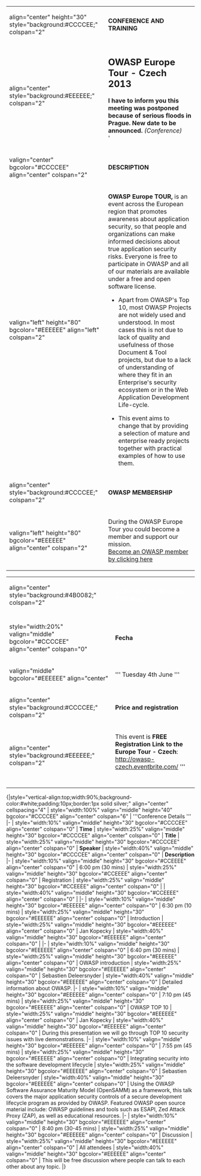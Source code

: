 <noinclude></noinclude>

<table>
<tbody>
<tr class="odd">
<td><p>align="center" height="30" style="background:#CCCCEE;" colspan="2"</p></td>
<td><p><strong>CONFERENCE AND TRAINING</strong></p></td>
</tr>
<tr class="even">
<td><p>align="center" style="background:#EEEEEE;" colspan="2"</p></td>
<td><h2 id="owasp_europe_tour___czech_2013"><strong>OWASP Europe Tour - Czech 2013</strong></h2>
<p><strong>I have to inform you this meeting was postponed because of serious floods in Prague. New date to be announced.</strong> <em>(Conference)</em><br />
'</p></td>
</tr>
<tr class="odd">
<td><p>valign="center" bgcolor="#CCCCEE" align="center" colspan="2"</p></td>
<td><p><strong>DESCRIPTION</strong></p></td>
</tr>
<tr class="even">
<td><p>valign="left" height="80" bgcolor="#EEEEEE" align="left" colspan="2"</p></td>
<td><p><strong>OWASP Europe TOUR,</strong> is an event across the European region that promotes awareness about application security, so that people and organizations can make informed decisions about true application security risks. Everyone is free to participate in OWASP and all of our materials are available under a free and open software license.</p>
<ul>
<li>Apart from OWASP's Top 10, most OWASP Projects are not widely used and understood. In most cases this is not due to lack of quality and usefulness of those Document &amp; Tool projects, but due to a lack of understanding of where they fit in an Enterprise's security ecosystem or in the Web Application Development Life-cycle.</li>
</ul>
<ul>
<li>This event aims to change that by providing a selection of mature and enterprise ready projects together with practical examples of how to use them.</li>
</ul></td>
</tr>
<tr class="odd">
<td><p>align="center" style="background:#CCCCEE;" colspan="2"</p></td>
<td><p><strong>OWASP MEMBERSHIP</strong></p></td>
</tr>
<tr class="even">
<td><p>valign="left" height="80" bgcolor="#EEEEEE" align="center" colspan="2"</p></td>
<td><p>During the OWASP Europe Tour you could become a member and support our mission.<br />
<a href="https://www.cvent.com/Events/ContactPortal/Login.aspx?cwstub=15bbcfd1-f49b-4636-ba4e-c9ce70a265e5">Become an OWASP member by clicking here</a><br />
</p></td>
</tr>
</tbody>
</table>



<table>
<tbody>
<tr class="odd">
<td><p>align="center" style="background:#4B0082;" colspan="2"</p></td>
<td><p><span style="color:#ffffff"> <strong>CONFERENCE (Monday 13th May)</strong> </span></p></td>
</tr>
<tr class="even">
<td></td>
<td></td>
</tr>
<tr class="odd">
<td><p>style="width:20%" valign="middle" bgcolor="#CCCCEE" align="center" colspan="0"</p></td>
<td><p><strong>Fecha</strong></p></td>
</tr>
<tr class="even">
<td><p>valign="middle" bgcolor="#EEEEEE" align="center"</p></td>
<td><p>''' Tuesday 4th June '''</p></td>
</tr>
<tr class="odd">
<td><p>align="center" style="background:#CCCCEE;" colspan="2"</p></td>
<td><p><strong>Price and registration</strong></p></td>
</tr>
<tr class="even">
<td><p>align="center" style="background:#EEEEEE;" colspan="2"</p></td>
<td><p>This event is <strong>FREE</strong><br />
<strong>Registration Link to the Europe Tour - Czech</strong>: <a href="http://owasp-czech.eventbrite.com/">http://owasp-czech.eventbrite.com/</a> '''<br />
<br />
</p></td>
</tr>
<tr class="odd">
<td></td>
<td></td>
</tr>
</tbody>
</table>


{|style="vertical-align:top;width:90%;background-color:\#white;padding:10px;border:1px
solid silver;" align="center" cellspacing="4" | style="width:100%"
valign="middle" height="40" bgcolor="\#CCCCEE" align="center"
colspan="6" | '''Conference Details ''' |- | style="width:10%"
valign="middle" height="30" bgcolor="\#CCCCEE" align="center"
colspan="0" | **Time** | style="width:25%" valign="middle" height="30"
bgcolor="\#CCCCEE" align="center" colspan="0" | **Title** |
style="width:25%" valign="middle" height="30" bgcolor="\#CCCCEE"
align="center" colspan="0" | **Speaker** | style="width:40%"
valign="middle" height="30" bgcolor="\#CCCCEE" align="center"
colspan="0" | **Description** |- | style="width:10%" valign="middle"
height="30" bgcolor="\#CCEEEE" align="center" colspan="0" | 6:00 pm
(30 mins) | style="width:25%" valign="middle" height="30"
bgcolor="\#CCEEEE" align="center" colspan="0" | Registration |
style="width:25%" valign="middle" height="30" bgcolor="\#CCEEEE"
align="center" colspan="0" | | style="width:40%" valign="middle"
height="30" bgcolor="\#CCEEEE" align="center" colspan="0" | |- |
style="width:10%" valign="middle" height="30" bgcolor="\#EEEEEE"
align="center" colspan="0" | 6:30 pm
(10 mins) | style="width:25%" valign="middle" height="30"
bgcolor="\#EEEEEE" align="center" colspan="0" | Introduction |
style="width:25%" valign="middle" height="30" bgcolor="\#EEEEEE"
align="center" colspan="0" | Jan Kopecky | style="width:40%"
valign="middle" height="30" bgcolor="\#EEEEEE" align="center"
colspan="0" | |- | style="width:10%" valign="middle" height="30"
bgcolor="\#EEEEEE" align="center" colspan="0" | 6:40 pm
(30 mins) | style="width:25%" valign="middle" height="30"
bgcolor="\#EEEEEE" align="center" colspan="0" | OWASP introduction |
style="width:25%" valign="middle" height="30" bgcolor="\#EEEEEE"
align="center" colspan="0" | Sebastien Deleersnyder | style="width:40%"
valign="middle" height="30" bgcolor="\#EEEEEE" align="center"
colspan="0" | Detailed information about OWASP. |- | style="width:10%"
valign="middle" height="30" bgcolor="\#EEEEEE" align="center"
colspan="0" | 7:10 pm
(45 mins) | style="width:25%" valign="middle" height="30"
bgcolor="\#EEEEEE" align="center" colspan="0" | OWASP TOP 10 |
style="width:25%" valign="middle" height="30" bgcolor="\#EEEEEE"
align="center" colspan="0" | Jan Kopecky | style="width:40%"
valign="middle" height="30" bgcolor="\#EEEEEE" align="center"
colspan="0" | During this presentation we will go through TOP 10
security issues with live demonstrations. |- | style="width:10%"
valign="middle" height="30" bgcolor="\#EEEEEE" align="center"
colspan="0" | 7:55 pm
(45 mins) | style="width:25%" valign="middle" height="30"
bgcolor="\#EEEEEE" align="center" colspan="0" | Integrating security
into the software development lifecycle | style="width:25%"
valign="middle" height="30" bgcolor="\#EEEEEE" align="center"
colspan="0" | Sebastien Deleersnyder | style="width:40%" valign="middle"
height="30" bgcolor="\#EEEEEE" align="center" colspan="0" | Using the
OWASP Software Assurance Maturity Model (OpenSAMM) as a framework, this
talk covers the major application security controls of a secure
development lifecycle program as provided by OWASP. Featured OWASP open
source material include: OWASP guidelines and tools such as ESAPI, Zed
Attack Proxy (ZAP), as well as educational resources. |- |
style="width:10%" valign="middle" height="30" bgcolor="\#EEEEEE"
align="center" colspan="0" | 8:40 pm
(30-45 mins) | style="width:25%" valign="middle" height="30"
bgcolor="\#EEEEEE" align="center" colspan="0" | Discussion |
style="width:25%" valign="middle" height="30" bgcolor="\#EEEEEE"
align="center" colspan="0" | All attendees | style="width:40%"
valign="middle" height="30" bgcolor="\#EEEEEE" align="center"
colspan="0" | This will be free discussion where people can talk to each
other about any topic. |}